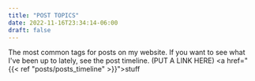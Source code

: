 ```yaml
---
title: "POST TOPICS"
date: 2022-11-16T23:34:14-06:00
draft: false
---
```


The most common tags for posts on my website.
If you want to see what I've been up to lately, see the post timeline. (PUT A LINK HERE)
<a href="{{< ref "posts/posts_timeline" >}}">stuff</a>

